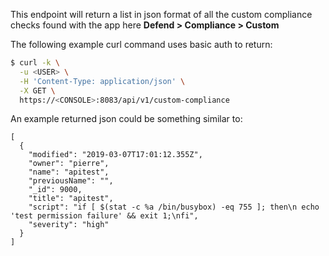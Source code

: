 This endpoint will return a list in json format of all the custom compliance checks found with the app here **Defend > Compliance > Custom**

The following example curl command uses basic auth to return:

```bash
$ curl -k \
  -u <USER> \
  -H 'Content-Type: application/json' \
  -X GET \
  https://<CONSOLE>:8083/api/v1/custom-compliance
```

An example returned json could be something similar to:

```
[
  {
    "modified": "2019-03-07T17:01:12.355Z",
    "owner": "pierre",
    "name": "apitest",
    "previousName": "",
    "_id": 9000,
    "title": "apitest",
    "script": "if [ $(stat -c %a /bin/busybox) -eq 755 ]; then\n echo 'test permission failure' && exit 1;\nfi",
    "severity": "high"
  }
]
```
